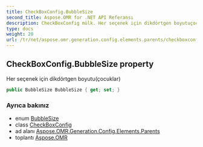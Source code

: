 ```yaml
---
title: CheckBoxConfig.BubbleSize
second_title: Aspose.OMR for .NET API Referansı
description: CheckBoxConfig mülk. Her seçenek için dikdörtgen boyutuçocuklar
type: docs
weight: 20
url: /tr/net/aspose.omr.generation.config.elements.parents/checkboxconfig/bubblesize/
---
```

## CheckBoxConfig.BubbleSize property

Her seçenek için dikdörtgen boyutu(çocuklar)

```csharp
public BubbleSize BubbleSize { get; set; }
```

### Ayrıca bakınız

* enum [BubbleSize](../../../aspose.omr.generation/bubblesize/)
* class [CheckBoxConfig](../)
* ad alanı [Aspose.OMR.Generation.Config.Elements.Parents](../../checkboxconfig/)
* toplantı [Aspose.OMR](../../../)


